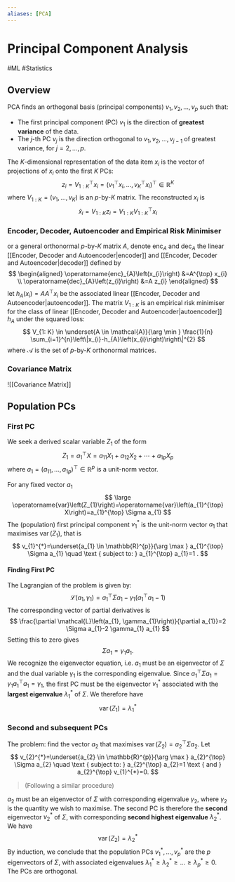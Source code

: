 ```yaml
---
aliases: [PCA]
---
```

# Principal Component Analysis
#ML #Statistics 
## Overview
PCA finds an orthogonal basis (principal components) $v_{1}, v_{2}, \ldots, v_{p}$ such that:
- The first principal component (PC) $v_{1}$ is the direction of **greatest variance** of the data.
- The $j$-th PC $v_{j}$ is the direction orthogonal to $v_{1}, v_{2}, \ldots, v_{j-1}$ of greatest variance, for $j=2, \ldots, p$.

The $K$-dimensional representation of the data item $x_{i}$ is the vector of projections of $x_{i}$ onto the first $K$ PCs:
$$
z_{i}=V_{1: K}^{\top} x_{i}=\left(v_{1}^{\top} x_{i}, \ldots, v_{K}^{\top} x_{i}\right)^{\top} \in \mathbb{R}^{K}
$$
where $V_{1: K}=\left(v_{1}, \ldots, v_{K}\right)$ is an $p$-by-$K$ matrix. The reconstructed $x_{i}$ is
$$
\widehat{x}_{i}=V_{1: K} z_{i}=V_{1: K} V_{1: K}^{\top} x_{i}
$$
### Encoder, Decoder, Autoencoder and Empirical Risk Minimiser
or a general orthonormal $p$-by-$K$ matrix $A$, denote $\operatorname{enc}_{A}$ and $\operatorname{dec}_{A}$ the linear [[Encoder, Decoder and Autoencoder|encoder]] and [[Encoder, Decoder and Autoencoder|decoder]] defined by
$$
\begin{aligned}
\operatorname{enc}_{A}\left(x_{i}\right) &=A^{\top} x_{i} \\
\operatorname{dec}_{A}\left(z_{i}\right) &=A z_{i}
\end{aligned}
$$
let $h_{A}\left(x_{i}\right)=A A^{\top} x_{i}$ be the associated linear [[Encoder, Decoder and Autoencoder|autoencoder]]. The matrix $V_{1: K}$ is an empirical risk minimiser for the class of linear [[Encoder, Decoder and Autoencoder|autoencoder]] $h_{A}$ under the squared loss:
$$
V_{1: K} \in \underset{A \in \mathcal{A}}{\arg \min } \frac{1}{n} \sum_{i=1}^{n}\left\|x_{i}-h_{A}\left(x_{i}\right)\right\|^{2}
$$
where $\mathcal{A}$ is the set of $p$-by-$K$ orthonormal matrices.

### Covariance Matrix
![[Covariance Matrix]]

## Population PCs
### First PC
We seek a derived scalar variable $Z_{1}$ of the form
$$
Z_{1}=a_{1}^{\top} X=a_{11} X_{1}+a_{12} X_{2}+\cdots+a_{1 p} X_{p}
$$
where $a_{1}=\left(a_{11}, \ldots, a_{1 p}\right)^{\top} \in \mathbb{R}^{p}$ is a unit-norm vector.

For any fixed vector $a_{1}$
$$
\large
\operatorname{var}\left(Z_{1}\right)=\operatorname{var}\left(a_{1}^{\top} X\right)=a_{1}^{\top} \Sigma a_{1}
$$
The (population) first principal component $v_{1}^{*}$ is the unit-norm vector $a_{1}$ that maximises $\operatorname{var}\left(Z_{1}\right)$, that is
$$
v_{1}^{*}=\underset{a_{1} \in \mathbb{R}^{p}}{\arg \max } a_{1}^{\top} \Sigma a_{1} \quad \text { subject to: } a_{1}^{\top} a_{1}=1 .
$$
#### Finding First PC
The Lagrangian of the problem is given by:
$$
\mathcal{L}\left(a_{1}, \gamma_{1}\right)=a_{1}^{\top} \Sigma a_{1}-\gamma_{1}\left(a_{1}^{\top} a_{1}-1\right)
$$
The corresponding vector of partial derivatives is
$$
\frac{\partial \mathcal{L}\left(a_{1}, \gamma_{1}\right)}{\partial a_{1}}=2 \Sigma a_{1}-2 \gamma_{1} a_{1}
$$
Setting this to zero gives $$\Sigma a_{1}=\gamma_{1} a_{1}.$$We recognize the eigenvector equation, i.e. $a_{1}$ must be an eigenvector of $\Sigma$ and the dual variable $\gamma_{1}$ is the corresponding eigenvalue. Since $a_{1}^{\top} \Sigma a_{1}=\gamma_{1} a_{1}^{\top} a_{1}=\gamma_{1}$, the first PC must be the eigenvector $v_{1}^{*}$ associated with the **largest eigenvalue** $\lambda_{1}^{*}$ of $\Sigma$. We therefore have
$$
\operatorname{var}\left(Z_{1}\right)=\lambda_{1}^{*}
$$
### Second and subsequent PCs
The problem: find the vector $a_{2}$ that maximises $\operatorname{var}\left(Z_{2}\right)=a_{2}^{\top} \Sigma a_{2}$. Let
$$
v_{2}^{*}=\underset{a_{2} \in \mathbb{R}^{p}}{\arg \max } a_{2}^{\top} \Sigma a_{2} \quad \text { subject to: } a_{2}^{\top} a_{2}=1 \text { and } a_{2}^{\top} v_{1}^{*}=0.
$$
>(Following a similar procedure)

$a_{2}$ must be an eigenvector of $\Sigma$ with corresponding eigenvalue $\gamma_{2}$, where $\gamma_{2}$ is the quantity we wish to maximise. The second $\mathrm{PC}$ is therefore the **second** eigenvector $v_{2}^{*}$ of $\Sigma$, with corresponding **second highest eigenvalue** $\lambda_{2}^{*}$. We have
$$
\operatorname{var}\left(Z_{2}\right)=\lambda_{2}^{*}
$$
By induction, we conclude that the population PCs $v_{1}^{*}, \ldots, v_{p}^{*}$ are the $p$ eigenvectors of $\Sigma$, with associated eigenvalues $\lambda_{1}^{*} \geq \lambda_{2}^{*} \geq \ldots \geq \lambda_{p}^{*} \geq 0$. The PCs are orthogonal.
